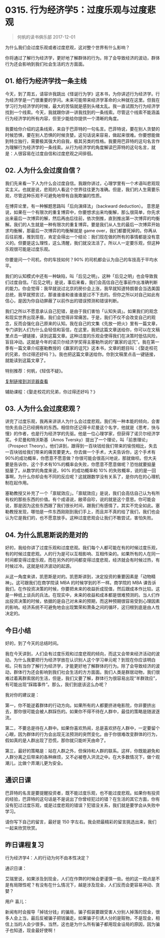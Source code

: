 # 0315. 行为经济学5：过度乐观与过度悲观
> 何帆的读书俱乐部
2017-12-01

为什么我们会过度乐观或者过度悲观，这对整个世界有什么影响？

你将通过了解行为经济学，更好地了解群体的行为。除了会导致经济的波动，群体行为还会影响到我们社会生活的方方面面。

## 01. 给行为经济学找一条主线

今天，到了周五，请容许我跳出《怪诞行为学》这本书，为你讲述行为经济学。行为经济学是一门很重要的学问。未来可能带来经济学革命的火种就在这里。但我在学习行为经济学的时候，最大的苦恼就是感到头绪太乱。我一直试图为行为经济学找到一个线索。今天，我就跟你讲一讲我找到的一条线索。尽管这个线索不能涵盖行为经济学的所有内容，但至少能给你提供一个清晰的角度。

我要给你介绍的这条线索，来自于巴菲特的一句名言。巴菲特说，要在别人贪婪的时候恐惧，要在别人恐惧的时候贪婪。这句话说来容易，做起来很难。你要想能做到特立独行，需要极其强大的自我，极其另类的性格。我要用巴菲特的这句名言作为理解行为经济学的一条线索。从行为经济学的角度解读巴菲特的这句名言，就是：人很容易在过度自信和过度悲观之间徘徊。

## 02. 人为什么会过度自信？

我们先来看一下人为什么会过度自信。我跟你讲过，心理学里有一个术语叫悲观现实主义。也就是说，悲观的人看这个世界往往更为准确。但是，我们的人生需要乐观，尽管这种乐观不可避免地带有自我欺骗的性质。

在博弈论里，有一种解题思路叫「后向演绎法」（backward deduction）。 意思是说，如果在一个有限次的重复博弈中，你要想求出来均衡解，那么很简单，你先求出来最后一次博弈的解，然后再由后往前，依次倒推，直到推出第一次博弈的均衡解。我们的人生就是一种有限次的重复博弈。要是我们从人生的最后一次博弈开始求均衡解，那最后一次博弈的均衡解就是 game over，我们都要死掉的。你再从后往前推，推到现在，肯定会得出一个结论：我们现在做的所有的事情都是没有意义的。但要是这么理性，这么清醒，我们就没法活了。所以人一定要乐观，但这种乐观很可能是过度乐观。

你要是问一个司机，你的车技如何？90% 的司机都会认为自己的车技高于平均水平。

我们的认知模式中还有一种缺陷，叫「后见之明」，这种「后见之明」也会导致我们过度自信。「后见之明」是说，事后来看，我们会高估自己在事前作出准确判断的能力。你会觉得：我早就说过北京的房价会上涨，我早就知道特朗普会当选美国总统，我早就预言过，那谁谁谁和谁谁谁是过不下去的。但你之所以对自己如此有信心，是因为你自动屏蔽了以前作出的错误预测和错误判断。

我们之所以不愿意承认自己犯错，是由于我们害怕「认知失调」。如果我们的观念和现实世界出现矛盾，我们会觉得非常痛苦。于是，我们不仅不会改变自己的观念，反而会强化自己原来的认知。我在自己的文集《先放一把火》里有一篇文章，专门讲到人们为什么会轻信和盲信，在这里，我把这篇文章送给你，你可以在文稿里点击一键链接，读到这篇文章。这种过度的乐观会使得我们在决策时低估风险，盲目冲动。这就是今年的诺贝尔经济学奖得主塞勒所说的“赢家的诅咒”。我在第一季有一篇文章介绍塞勒教授的《赢家的诅咒》这本书，文章的题目叫：《娶走校花的兄弟，你过得还好吗？》。我也把这篇文章送给你。你到文稿里点击一键链接，就能读到这篇文章了。

特别推荐：何帆，《轻信不疑》。

[复制链接到浏览器查看](http://www.ftchinese.com/story/001055152)

辅助课程：《娶走校花的兄弟，你过得还好吗？》

## 03. 人为什么会过度悲观？

讲完了过度乐观，我再来讲讲人为什么会过度悲观。我们有一种本能的倾向，会害怕失去自己已经拥有的东西。相信你还记得卡尼曼这个名字，他就是《思考，快与慢》的作者，也是行为经济学的先驱。他是一位心理学家，但获得了诺贝尔经济学奖。卡尼曼和特沃斯基（Amos Tversky）提出了一个理论，叫「前景理论」（Prospect Theory）。他们讲到，跟得到一百块钱给我们带来的愉悦相比，失去一百块钱给我们带来的痛苦要更大。你去做一个手术，大夫告诉你，这个手术有90%的成功概率，你愿意不愿意做？你很可能会很高兴地说，那就做呗。但大夫要是告诉你，这个手术有10%的概率会失败，你愿意不愿意做呢？恐怕就要掂量掂量了。从数学的角度来说，90% 的成功概率和 10% 的失败概率，说的是一回事啊，为什么你却会有不同的反应呢？这就跟数学没有关系了，是你内在的心理机制在起作用。

塞勒教授又补充了一个「禀赋效应」。「禀赋效应」是说，我们会高估自己认为有所有权的那些东西的价值。有个成语说，敝帚自珍，说的就是这个意思。你可能会说，那是因为这些东西跟了我们很长时间，跟我们有感情了。其实不完全如此。塞勒教授发现，哪怕是一件东西刚刚到我们手上，而且并不真的给了我们，我们也会认为它是我们的，也不愿意放手。这种过度悲观会让我们不敢尝试，害怕失败。

## 04. 为什么凯恩斯说的是对的

好的，我给你讲了过度乐观和过度悲观。我们每个人都可能在有的时候过度乐观，有的时候过度悲观。人的行为是可以互相影响、互相传染的。如果所有的人在同一时间都变得过度乐观，而在另外的时间都变得过度悲观，经济就会有时候过热，有时候过冷。这就是经济波动的起源。

从这一角度来讲，凯恩斯是对的。凯恩斯讲到，决定投资的重要因素是「动物精神」。这可跟我们在商学院读 MBA 的时候学到的不一样。商学院的 MBA 课告诉我们，在作投资决策的时候，你要把未来的收益折成现值，然后跟成本作比较。这是一种纸上谈兵的兵法。在现实中，未来的收益和成本都是很难预测的。当人们作出投资决策的时候，依据的是自己对未来的预期，而这种预期很容易受到心理因素的影响。经济系统不可避免地会出现繁荣和萧条之间的循环，这归根到底是由人性决定的。

## 今日小结

好的，到了今天的总结时间。

我在今天讲到，人们会有过度乐观和过度悲观的倾向，而这又会带来经济活动的波动。为什么我要把行为经济学放在认识别人这个学习单元呢？到现在你应该明白啦。只有当你了解行为经济学，才能更好地了解群体的行为。除了会导致经济的波动，群体行为还会影响到我们社会生活的方方面面。我们人类是群居动物，我们很难过着离群索居的生活，但是，我们又要了解，群体行为很容易出现“羊群效应”，有可能出现“踩踏事件”。那么，我们到底该这么办呢？

我对你的建议是：

第一，你不能逆着群体的行动方向。如果所有的人都要挤进电影院，你非要挤出去，那你很可能会被人群踩伤的。如果你不得不待在人群中，最佳的策略是随波逐流。

第二，不要总是待在人群中。如果你喜欢热闹，总是喜欢挤在人群中，一定要留个心眼，因为群体的行为会出现无法预测的突然变化。由于你很难改变群体的行为，假如真的是人群出现了恐慌，那你就只能听天由命了。

第三，最好的策略是：站在人群之外，但保持和人群的联系。这样，你既能避免和人群分离之后带来的各种麻烦，又不必被卷入洪流之中。在大多数情况下，做个观潮儿，比做个弄潮儿更为安全。

## 通识日课

巴菲特的名言是要提醒投资者，既不能过度乐观，也不能过度悲观。如果你有投资的经验，巴菲特的这句话是不是说出了你曾经犯过的错？在生活的其它方面，你有没有犯过过度乐观，或是过度悲观的错误？犯错没关系，我们就是要学会从失败中学习。

请你写下自己的留言，最好是 150 字左右。我会把最精彩的留言挑选出来，我们一起来欣赏欣赏。

## 昨日课程复习

行为经济学4：人的行动为何不由本性决定？

通识日课：

艾瑞里说，如果涉及到现金，人们在作弊的时候会更谨慎一些。他的这一观点是不是有局限性呢？有没有在什么情况下，越是涉及现金，人们反而会更容易冲动、贪婪？

用户 喜儿：

新闻有时会报导「掉钱分钱」的骗局，骗子假装要跟受害人分别人掉落的现金，很多人会上当，最后反被骗子把钱骗走。如果骗子引诱人分的是赃物，不是现金，相信上当的人会少很多。当然，这也是为什么所有骗子都用现金设局的原因，因为骗子也知道，现金最好使啊！


